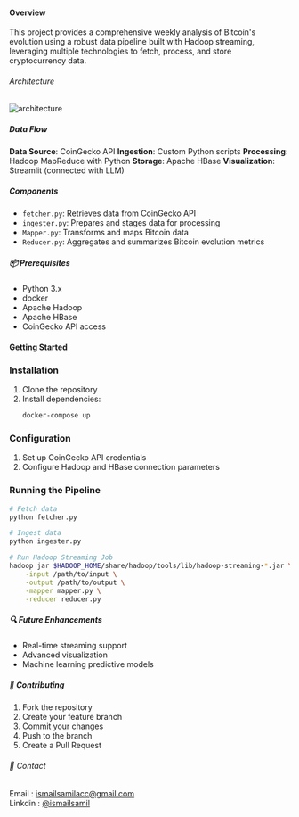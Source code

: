 
#### Overview
This project provides a comprehensive weekly analysis of Bitcoin's evolution using a robust data pipeline built with Hadoop streaming, leveraging multiple technologies to fetch, process, and store cryptocurrency data.

###### Architecture
![architecture](https://github.com/user-attachments/assets/77f2a373-b953-41b4-a8db-2db2fd9a2b6a)

##### Data Flow
 **Data Source**: CoinGecko API
 **Ingestion**: Custom Python scripts
**Processing**: Hadoop MapReduce with Python
**Storage**: Apache HBase
**Visualization**: Streamlit (connected with LLM)

##### Components
- `fetcher.py`: Retrieves data from CoinGecko API
- `ingester.py`: Prepares and stages data for processing
- `Mapper.py`: Transforms and maps Bitcoin data
- `Reducer.py`: Aggregates and summarizes Bitcoin evolution metrics

##### 📦 Prerequisites
- Python 3.x
- docker
- Apache Hadoop
- Apache HBase
- CoinGecko API access

#### Getting Started

### Installation
1. Clone the repository
2. Install dependencies:
   ```bash
   docker-compose up
   ```

### Configuration
1. Set up CoinGecko API credentials
2. Configure Hadoop and HBase connection parameters

### Running the Pipeline
```bash
# Fetch data
python fetcher.py

# Ingest data
python ingester.py

# Run Hadoop Streaming Job
hadoop jar $HADOOP_HOME/share/hadoop/tools/lib/hadoop-streaming-*.jar \
    -input /path/to/input \
    -output /path/to/output \
    -mapper mapper.py \
    -reducer reducer.py
```

##### 🔍 Future Enhancements
- Real-time streaming support
- Advanced visualization
- Machine learning predictive models

##### 🤝 Contributing
1. Fork the repository
2. Create your feature branch
3. Commit your changes
4. Push to the branch
5. Create a Pull Request


###### 📧 Contact
Email : ismailsamilacc@gmail.com <br/>
Linkdin :  <a href="https://www.linkedin.com/in/ismail-samil-07753428a/">@ismailsamil</a>
